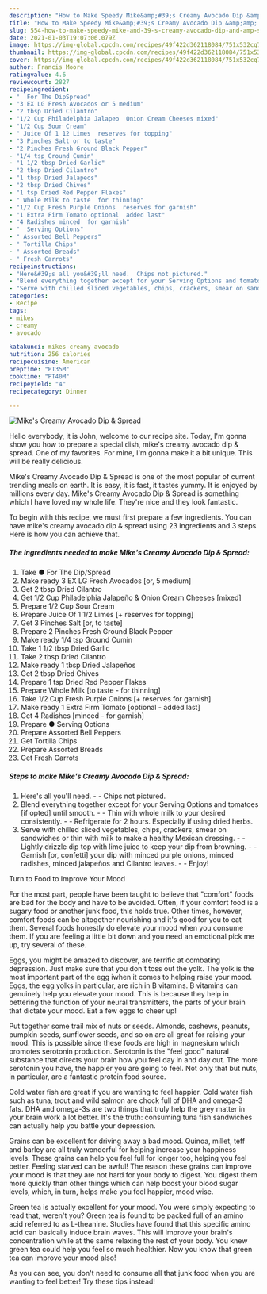 ```yaml
---
description: "How to Make Speedy Mike&amp;#39;s Creamy Avocado Dip &amp;amp; Spread"
title: "How to Make Speedy Mike&amp;#39;s Creamy Avocado Dip &amp;amp; Spread"
slug: 554-how-to-make-speedy-mike-and-39-s-creamy-avocado-dip-and-amp-spread
date: 2021-01-03T19:07:06.079Z
image: https://img-global.cpcdn.com/recipes/49f422d362118084/751x532cq70/mikes-creamy-avocado-dip-spread-recipe-main-photo.jpg
thumbnail: https://img-global.cpcdn.com/recipes/49f422d362118084/751x532cq70/mikes-creamy-avocado-dip-spread-recipe-main-photo.jpg
cover: https://img-global.cpcdn.com/recipes/49f422d362118084/751x532cq70/mikes-creamy-avocado-dip-spread-recipe-main-photo.jpg
author: Francis Moore
ratingvalue: 4.6
reviewcount: 2827
recipeingredient:
- "  For The DipSpread"
- "3 EX LG Fresh Avocados or 5 medium"
- "2 tbsp Dried Cilantro"
- "1/2 Cup Philadelphia Jalapeo  Onion Cream Cheeses mixed"
- "1/2 Cup Sour Cream"
- " Juice Of 1 12 Limes  reserves for topping"
- "3 Pinches Salt or to taste"
- "2 Pinches Fresh Ground Black Pepper"
- "1/4 tsp Ground Cumin"
- "1 1/2 tbsp Dried Garlic"
- "2 tbsp Dried Cilantro"
- "1 tbsp Dried Jalapeos"
- "2 tbsp Dried Chives"
- "1 tsp Dried Red Pepper Flakes"
- " Whole Milk to taste  for thinning"
- "1/2 Cup Fresh Purple Onions  reserves for garnish"
- "1 Extra Firm Tomato optional  added last"
- "4 Radishes minced  for garnish"
- "  Serving Options"
- " Assorted Bell Peppers"
- " Tortilla Chips"
- " Assorted Breads"
- " Fresh Carrots"
recipeinstructions:
- "Here&#39;s all you&#39;ll need.  Chips not pictured."
- "Blend everything together except for your Serving Options and tomatoes [if opted] until smooth.   Thin with whole milk to your desired consistently.  Refrigerate for 2 hours. Especially if using dried herbs."
- "Serve with chilled sliced vegetables, chips, crackers, smear on sandwiches or thin with milk to make a healthy Mexican dressing.   Lightly drizzle dip top with lime juice to keep your dip from browning.   Garnish [or, confetti] your dip with minced purple onions, minced radishes, minced jalapeños and Cilantro leaves.   Enjoy!"
categories:
- Recipe
tags:
- mikes
- creamy
- avocado

katakunci: mikes creamy avocado 
nutrition: 256 calories
recipecuisine: American
preptime: "PT35M"
cooktime: "PT40M"
recipeyield: "4"
recipecategory: Dinner

---
```



![Mike&#39;s Creamy Avocado Dip &amp; Spread](https://img-global.cpcdn.com/recipes/49f422d362118084/751x532cq70/mikes-creamy-avocado-dip-spread-recipe-main-photo.jpg)

Hello everybody, it is John, welcome to our recipe site. Today, I'm gonna show you how to prepare a special dish, mike&#39;s creamy avocado dip &amp; spread. One of my favorites. For mine, I'm gonna make it a bit unique. This will be really delicious.



Mike&#39;s Creamy Avocado Dip &amp; Spread is one of the most popular of current trending meals on earth. It is easy, it is fast, it tastes yummy. It is enjoyed by millions every day. Mike&#39;s Creamy Avocado Dip &amp; Spread is something which I have loved my whole life. They're nice and they look fantastic.


To begin with this recipe, we must first prepare a few ingredients. You can have mike&#39;s creamy avocado dip &amp; spread using 23 ingredients and 3 steps. Here is how you can achieve that.

<!--inarticleads1-->

##### The ingredients needed to make Mike&#39;s Creamy Avocado Dip &amp; Spread:

1. Take  ● For The Dip/Spread
1. Make ready 3 EX LG Fresh Avocados [or, 5 medium]
1. Get 2 tbsp Dried Cilantro
1. Get 1/2 Cup Philadelphia Jalapeño &amp; Onion Cream Cheeses [mixed]
1. Prepare 1/2 Cup Sour Cream
1. Prepare  Juice Of 1 1/2 Limes [+ reserves for topping]
1. Get 3 Pinches Salt [or, to taste]
1. Prepare 2 Pinches Fresh Ground Black Pepper
1. Make ready 1/4 tsp Ground Cumin
1. Take 1 1/2 tbsp Dried Garlic
1. Take 2 tbsp Dried Cilantro
1. Make ready 1 tbsp Dried Jalapeños
1. Get 2 tbsp Dried Chives
1. Prepare 1 tsp Dried Red Pepper Flakes
1. Prepare  Whole Milk [to taste - for thinning]
1. Take 1/2 Cup Fresh Purple Onions [+ reserves for garnish]
1. Make ready 1 Extra Firm Tomato [optional - added last]
1. Get 4 Radishes [minced - for garnish]
1. Prepare  ● Serving Options
1. Prepare  Assorted Bell Peppers
1. Get  Tortilla Chips
1. Prepare  Assorted Breads
1. Get  Fresh Carrots




<!--inarticleads2-->

##### Steps to make Mike&#39;s Creamy Avocado Dip &amp; Spread:

1. Here&#39;s all you&#39;ll need. -  - Chips not pictured.
1. Blend everything together except for your Serving Options and tomatoes [if opted] until smooth.  -  - Thin with whole milk to your desired consistently. -  - Refrigerate for 2 hours. Especially if using dried herbs.
1. Serve with chilled sliced vegetables, chips, crackers, smear on sandwiches or thin with milk to make a healthy Mexican dressing.  -  - Lightly drizzle dip top with lime juice to keep your dip from browning.  -  - Garnish [or, confetti] your dip with minced purple onions, minced radishes, minced jalapeños and Cilantro leaves.  -  - Enjoy!




Turn to Food to Improve Your Mood


For the most part, people have been taught to believe that "comfort" foods are bad for the body and have to be avoided. Often, if your comfort food is a sugary food or another junk food, this holds true. Other times, however, comfort foods can be altogether nourishing and it's good for you to eat them. Several foods honestly do elevate your mood when you consume them. If you are feeling a little bit down and you need an emotional pick me up, try several of these.

Eggs, you might be amazed to discover, are terrific at combating depression. Just make sure that you don't toss out the yolk. The yolk is the most important part of the egg iwhen it comes to helping raise your mood. Eggs, the egg yolks in particular, are rich in B vitamins. B vitamins can genuinely help you elevate your mood. This is because they help in bettering the function of your neural transmitters, the parts of your brain that dictate your mood. Eat a few eggs to cheer up!

Put together some trail mix of nuts or seeds. Almonds, cashews, peanuts, pumpkin seeds, sunflower seeds, and so on are all great for raising your mood. This is possible since these foods are high in magnesium which promotes serotonin production. Serotonin is the "feel good" natural substance that directs your brain how you feel day in and day out. The more serotonin you have, the happier you are going to feel. Not only that but nuts, in particular, are a fantastic protein food source.

Cold water fish are great if you are wanting to feel happier. Cold water fish such as tuna, trout and wild salmon are chock full of DHA and omega-3 fats. DHA and omega-3s are two things that truly help the grey matter in your brain work a lot better. It's the truth: consuming tuna fish sandwiches can actually help you battle your depression. 

Grains can be excellent for driving away a bad mood. Quinoa, millet, teff and barley are all truly wonderful for helping increase your happiness levels. These grains can help you feel full for longer too, helping you feel better. Feeling starved can be awful! The reason these grains can improve your mood is that they are not hard for your body to digest. You digest them more quickly than other things which can help boost your blood sugar levels, which, in turn, helps make you feel happier, mood wise.

Green tea is actually excellent for your mood. You were simply expecting to read that, weren't you? Green tea is found to be packed full of an amino acid referred to as L-theanine. Studies have found that this specific amino acid can basically induce brain waves. This will improve your brain's concentration while at the same relaxing the rest of your body. You knew green tea could help you feel so much healthier. Now you know that green tea can improve your mood also!

As you can see, you don't need to consume all that junk food when you are wanting to feel better! Try  these tips  instead!

